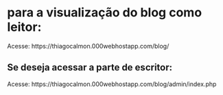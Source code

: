 <h1> para a visualização do blog como leitor: </h1>

<p>Acesse: https://thiagocalmon.000webhostapp.com/blog/</p>

<h2> Se deseja acessar a parte de escritor: </h2>
<p>Acesse: https://thiagocalmon.000webhostapp.com/blog/admin/index.php</p>

